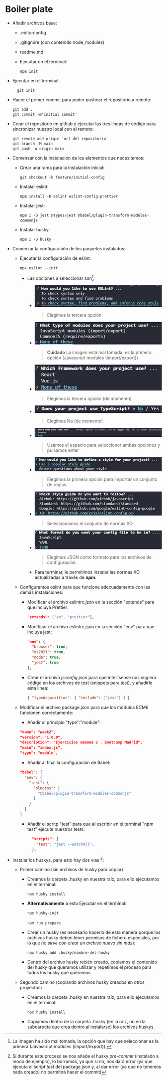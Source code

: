 # Boiler plate

- Añadir archivos base:

  - .editorconfig
  - .gitignore (con contenido node_modules)
  - readme.md
  - Ejecutar en el terminal:

    ```git
    npm init
    ```

- Ejecutar en el terminal:

  ```git
    git init
  ```

- Hacer el primer commit para poder pushear el repositorio a remoto:

  ```git
  git add .
  git commit -m'Initial commit'
  ```

- Crear el repositorio en github y ejecutar las tres líneas de código para sincronizar nuestro local con el remoto:

  ```git
  git remote add origin `url del repositorio`
  git branch -M main
  git push -u origin main
  ```

- Comenzar con la instalación de los elementos que necesitemos:

  - Crear una rama para la instalación inicial:

    ```git
    git checkout -b feature/initial-config
    ```

  - Instalar eslint:

    ```git
    npm install -D eslint eslint-config-prettier
    ```

  - Instalar jest:

    ```git
    npm i -D jest @types/jest @babel/plugin-transform-modules-commonjs
    ```

  - Instalar husky:

    ```git
    npm i -D husky
    ```

- Comenzar la configuración de los paquetes instalados:

  - Ejecutar la configuración de eslint:

    ```git
    npx eslint --init
    ```

    - Las opciones a seleccionar son[^1]:

      - ![Primera opción de eslint](./images/first-eslint-question.jpg)

        > Elegimos la tercera opción

      - ![Segunda opción de eslint](./images/second-eslint-question.jpg)

        > **Cuidado** La imagen está mal tomada, es la primera opción (Javascript modules (import/export))

      - ![Tercera opción de eslint](./images/third-eslint-question.jpg)

        > Elegimos la tercera opción (de momento)

      - ![Cuarta opción de eslint](./images/forth-eslint-question.jpg)

        > Elegimos No (de momento)

      - ![Quinta opción de eslint](./images/fifth-eslint-question.jpg)

        > Usamos el espacio para seleccionar ambas opciones y pulsamos enter

      - ![Sexta opción de eslint](./images/sixth-eslint-question.jpg)

        > Elegimos la primera opción para importar un conjunto de reglas.

      - ![Séptima opción de eslint](./images/seventh-eslint-question.jpg)

        > Seleccionamos el conjunto de normas XO

      - ![Octava opción de eslint](./images/eigth-eslint-question.jpg)

        > Elegimos JSON como formato para los archivos de configuración.

      - Para terminar, le permitimos instalar las normas XO actualizadas a través de **_npm_**.

  - Configuramos eslint para que funcione adecuadamente con las demás instalaciones:

    - Modificar el archivo eslintrc.json en la sección "extends" para que incluya Prettier:

      ```json
      "extends": ["xo", "prettier"],
      ```

    - Modificar el archivo eslintrc.json en la sección "env" para que incluya jest:

      ```json
      "env": {
        "browser": true,
        "es2021": true,
        "node": true,
        "jest": true
      },
      ```

    - Crear el archivo _jsconfig.json_ para que intellisense nos sugiera código en los archivos de test (snippets para jest), y añadirle esta línea:

      ```json
      { "typeAcquisition": { "include": ["jest"] } }
      ```

  - Modificar el archivo package.json para que los módulos ECM6 funcionen correctamente:

    - Añadir al principio "type":"module":

    ```json
    "name": "week2",
    "version": "1.0.0",
    "description": "Ejercicios semana 2 . Bootcamp Madrid",
    "main": "index.js",
    "type": "module",
    ```

    - Añadir al final la configuración de Babel:

    ```json
    "babel": {
      "env": {
        "test": {
          "plugins": [
            "@babel/plugin-transform-modules-commonjs"
          ]
        }
      }
    }
    ```

    - Añadir el scritp "test" para que al escribir en el terminal "npm test" ejecute nuestros tests:

      ```json
        "scripts": {
          "test": "jest --watchAll",
        },
      ```

- Instalar los huskys, para esto hay dos vías [^2]:

  - Primer camino (sin archivos de husky para copiar)

    - Creamos la carpeta .husky en nuestra raíz, para ello ejecutamos en el terminal:

      ```git
      npx husky install
      ```

    - **Alternativamente** a esto Ejecutar en el terminal:

      ```git
      npx husky-init

      npm run prepare
      ```

    - Crear un husky (es necesario hacerlo de esta manera porque los archivos husky deben tener permisos de fichero especiales, por lo que _no sirve con crear un archivo nuevo sin más_):

      ```git
      npx husky add .husky/nombre-del-husky
      ```

    - Dentro del archivo husky recién creado, copiamos el contenido del husky que queramos utilizar y repetimos el proceso para todos los husky que queramos.

  - Segundo camino (copiando archivos husky creados en otros proyectos)

    - Creamos la carpeta .husky en nuestra raíz, para ello ejecutamos en el terminal:

      ```git
      npx husky install
      ```

    - Copiamos dentro de la carpeta .husky (en la raíz, no en la subcarpeta que crea dentro al instalarse) los archivos huskys.

[^1]: La imagen ha sido mal tomada, la opción que hay que seleccionar es la primera (Javascript modules (import/export)).
[^2]: Si durante este proceso se nos añade el husky _pre-commit_ (instalado a modo de ejemplo), lo borramos, ya que si no, nos dará error (ya que ejecuta el script _test_ del package.json y, al dar error (ya que no tenemos nada creado) no permitirá hacer el commit)
